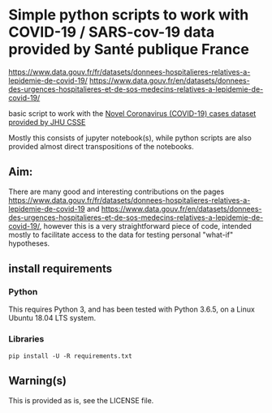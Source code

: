 # Simple python scripts to work with COVID-19 / SARS-cov-19 data provided by Santé publique France

https://www.data.gouv.fr/fr/datasets/donnees-hospitalieres-relatives-a-lepidemie-de-covid-19/
https://www.data.gouv.fr/en/datasets/donnees-des-urgences-hospitalieres-et-de-sos-medecins-relatives-a-lepidemie-de-covid-19/

basic script to work with the [Novel Coronavirus (COVID-19) cases dataset provided by JHU CSSE](https://systems.jhu.edu/research/public-health/ncov/)

Mostly this consists of jupyter notebook(s), while python scripts are also provided
almost direct transpositions of the notebooks.


## Aim:
There are many good and interesting contributions on the pages 
https://www.data.gouv.fr/fr/datasets/donnees-hospitalieres-relatives-a-lepidemie-de-covid-19
and
https://www.data.gouv.fr/en/datasets/donnees-des-urgences-hospitalieres-et-de-sos-medecins-relatives-a-lepidemie-de-covid-19/,
however this is a very straightforward piece of code, intended mostly to facilitate
access to the data for testing personal "what-if" hypotheses.


## install requirements
### Python
This requires Python 3, and has been tested with Python 3.6.5, on a Linux
Ubuntu 18.04 LTS system.

### Libraries
```
pip install -U -R requirements.txt

```

## Warning(s)
This is provided as is, see the LICENSE file.

